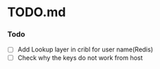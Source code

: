 # TODO.md

### Todo

- [ ] Add Lookup layer in cribl for user name(Redis)
- [ ] Check why the keys do not work from host
